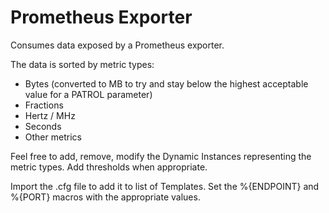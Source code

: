 Prometheus Exporter
===================

Consumes data exposed by a Prometheus exporter.

The data is sorted by metric types:
* Bytes (converted to MB to try and stay below the highest acceptable value for a PATROL parameter)
* Fractions
* Hertz / MHz
* Seconds
* Other metrics

Feel free to add, remove, modify the Dynamic Instances representing the metric types.
Add thresholds when appropriate.

Import the .cfg file to add it to list of Templates.
Set the %{ENDPOINT} and %{PORT} macros with the appropriate values.
